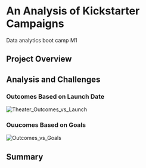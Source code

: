 # An Analysis of Kickstarter Campaigns
Data analytics boot camp M1
## Project Overview
## Analysis and Challenges
### Outcomes Based on Launch Date
![Theater_Outcomes_vs_Launch](https://user-images.githubusercontent.com/78275082/109400544-4db75000-7917-11eb-97c8-a0d6e3343f52.png)


### Ouucomes Based on Goals
![Outcomes_vs_Goals](https://user-images.githubusercontent.com/78275082/109400546-5019aa00-7917-11eb-90e6-e557499567e2.png)


## Summary
